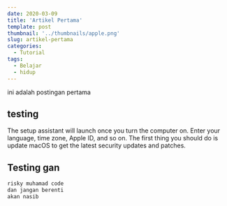 ```yaml
---
date: 2020-03-09
title: 'Artikel Pertama'
template: post
thumbnail: '../thumbnails/apple.png'
slug: artikel-pertama
categories:
  - Tutorial
tags:
  - Belajar
  - hidup
---
```


ini adalah postingan pertama

## testing

The setup assistant will launch once you turn the computer on. Enter your language, time zone, Apple ID, and so on. The first thing you should do is update macOS to get the latest security updates and patches.

## Testing gan

```bash
risky muhamad code
dan jangan berenti
akan nasib
```